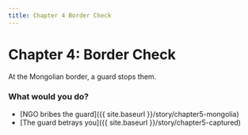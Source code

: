 ```yaml
---
title: Chapter 4 Border Check
---
```


# Chapter 4: Border Check

At the Mongolian border, a guard stops them.

### What would you do?
- [NGO bribes the guard]({{ site.baseurl }}/story/chapter5-mongolia)
- [The guard betrays you]({{ site.baseurl }}/story/chapter5-captured)
